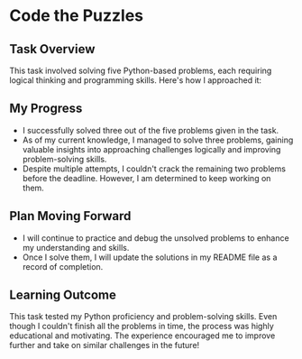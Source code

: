 # Code the Puzzles

## Task Overview
This task involved solving five Python-based problems, each requiring logical thinking and programming skills. Here's how I approached it:

## My Progress
- I successfully solved three out of the five problems given in the task.
- As of my current knowledge, I managed to solve three problems, gaining valuable insights into approaching challenges logically and improving problem-solving skills.
- Despite multiple attempts, I couldn't crack the remaining two problems before the deadline. However, I am determined to keep working on them.

## Plan Moving Forward
- I will continue to practice and debug the unsolved problems to enhance my understanding and skills.
- Once I solve them, I will update the solutions in my README file as a record of completion.

## Learning Outcome
This task tested my Python proficiency and problem-solving skills. Even though I couldn't finish all the problems in time, the process was highly educational and motivating. The experience encouraged me to improve further and take on similar challenges in the future!